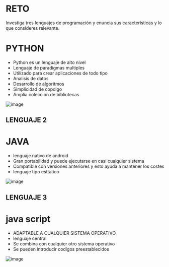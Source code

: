 # RETO
Investiga tres lenguajes de programación y enuncia sus características y lo que consideres relevante.

# PYTHON
* Python es un lenguaje de alto nivel
* Lenguaje de paradigmas multiples
* Utilizado para crear aplicaciones de todo tipo 
* Analisis de datos 
* Desarrollo de algoritmos 
* Simplicidad de copdigo
* Amplia coleccion de bibliotecas 

![image](https://user-images.githubusercontent.com/103066352/162494816-b06c4c91-ee30-4c75-bc1d-6e9c4c5ad060.png)

## LENGUAJE 2
# JAVA
* lenguaje nativo de android
* Gran portabilidad y puede ejecutarse en casi cualquier sistema
* Compatible con versiones anteriores y esto ayuda a mantener los costes
* lenguaje tipo esttatico 

![image](https://user-images.githubusercontent.com/103066352/162497260-f25eb7b6-3f6d-4f96-9eae-d5f59d4b9df8.png)


## LENGUAJE 3
# java script
* ADAPTABLE A CUALQUIER SISTEMA OPERATIVO
* lenguaje central
* Se combina con cualquier otro sistema operativo
* Se pueden introducir codigos preestablecidos

![image](https://user-images.githubusercontent.com/103066352/162501280-b1c132b5-8712-4ce5-b17b-ef022229f89d.png)

